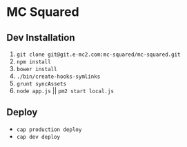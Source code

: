 # MC Squared

## Dev Installation

1) `git clone git@git.e-mc2.com:mc-squared/mc-squared.git`
2) `npm install`
3) `bower install`
4) `./bin/create-hooks-symlinks`
5) `grunt syncAssets`
6) `node app.js` || `pm2 start local.js`


## Deploy

* `cap production deploy`
* `cap dev deploy`
